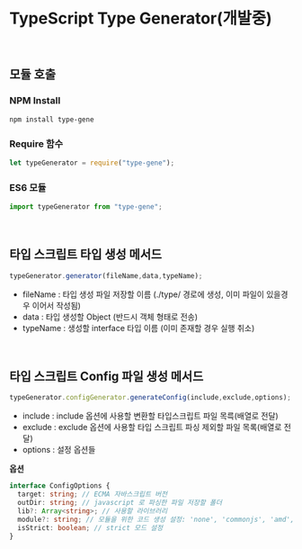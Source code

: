 # TypeScript Type Generator(개발중)

<br>

## 모듈 호출

### NPM Install

```
npm install type-gene
```

### Require 함수

```typescript
let typeGenerator = require("type-gene");
```

### ES6 모듈

```typescript
import typeGenerator from "type-gene";
```

<br>

## 타입 스크립트 타입 생성 메서드

```typescript
typeGenerator.generator(fileName,data,typeName);
```

* fileName : 타입 생성 파일 저장할 이름 (./type/ 경로에 생성, 이미 파일이 있을경우 이어서 작성됨) 
* data : 타입 생성할 Object (반드시 객체 형태로 전송)
* typeName : 생성할 interface 타입 이름 (이미 존재할 경우 실행 취소)

<br>

## 타입 스크립트 Config 파일 생성 메서드

```typescript
typeGenerator.configGenerator.generateConfig(include,exclude,options);
```

* include : include 옵션에 사용할 변환할 타입스크립트 파일 목륵(배열로 전달)
* exclude : exclude 옵션에 사용할 타입 스크립트 파싱 제외할 파일 목록(배열로 전달)
* options : 설정 옵션들

**옵션**

```typescript
interface ConfigOptions {
  target: string; // ECMA 자바스크립트 버전
  outDir: string; // javascript 로 파싱한 파일 저장할 폴더
  lib?: Array<string>; // 사용할 라이브러리
  module?: string; // 모듈을 위한 코드 생성 설정: 'none', 'commonjs', 'amd', 'system', 'umd', 'es2015', 'es2020', or 'ESNext'
  isStrict: boolean; // strict 모드 설정
}
```

